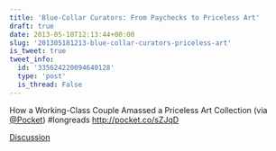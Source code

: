 ```yaml
---
title: 'Blue-Collar Curators: From Paychecks to Priceless Art'
draft: true
date: 2013-05-18T12:13:44+00:00
slug: '201305181213-blue-collar-curators-priceless-art'
is_tweet: true
tweet_info:
  id: '335624220094640128'
  type: 'post'
  is_thread: False
---
```




How a Working-Class Couple Amassed a Priceless Art Collection (via [@Pocket](https://x.com/Pocket)) #longreads <http://pocket.co/sZJqD>

[Discussion](https://x.com/sytelus/status/335624220094640128)
